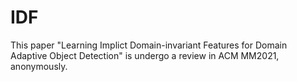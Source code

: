 # IDF
This paper "Learning Implict Domain-invariant Features for Domain Adaptive Object Detection" is undergo a review in ACM MM2021, anonymously.
